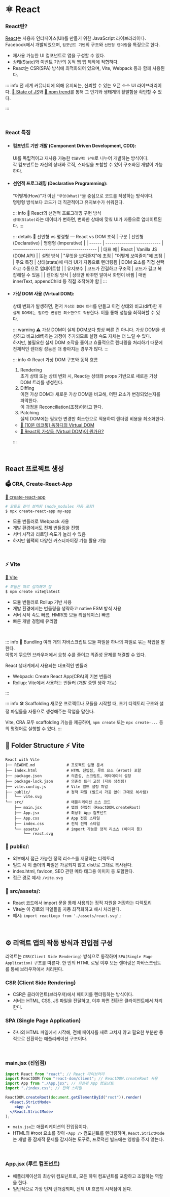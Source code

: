 # ⚛️ React

### React란?

[React](https://react.dev/)는 사용자 인터페이스(UI)를 만들기 위한 JavaScript 라이브러리이다.  
Facebook에서 개발되었으며, `컴포넌트 기반`의 구조와 `선언형 렌더링`을 특징으로 한다.

- 재사용 가능한 UI 컴포넌트로 앱을 구성할 수 있다.
- 상태(State)와 이벤트 기반의 동적 웹 앱 제작에 적합하다.
- React는 CSR(SPA) 방식에 최적화되어 있으며, Vite, Webpack 등과 함께 사용된다.

::: info 전 세계 커뮤니티에 의해 유지되는, 신뢰할 수 있는 오픈 소스 UI 라이브러리이다.
[📎 State of JS](https://2024.stateofjs.com/en-US/libraries/front-end-frameworks/)와 [📎 npm trend](https://npmtrends.com/angular-vs-react-vs-svelte-vs-vue)를 통해 그 인기와 생태계의 활발함을 확인할 수 있다.

:::

<br>

### React 특징

- #### 컴포넌트 기반 개발 (Component Driven Development, CDD):

  UI를 독립적이고 재사용 가능한 `컴포넌트 단위`로 나누어 개발하는 방식이다.  
  각 컴포넌트는 자신의 상태와 로직, 스타일을 포함할 수 있어 구조화된 개발이 가능하다.

- #### 선언적 프로그래밍 (Declarative Programming):

  "어떻게(How)"가 아닌 `"무엇(What)"`을 중심으로 코드를 작성하는 방식이다.  
  명령형 방식보다 코드가 더 직관적이고 유지보수가 쉬워진다.

  ::: info 🧩 React의 선언적 프로그래밍 구현 방식  
  `상태(State)`라는 데이터가 변하면, 변화한 상태에 맞춰 UI가 자동으로 업데이트된다.
  :::

  ::: details 🧩 선언형 vs 명령형 — React vs DOM 조작
  | 구분 | 선언형 (Declarative) | 명령형 (Imperative) |
  | ------ | --------------------------- | ----------------------------------------- |
  | 대표 예 | React | Vanilla JS (DOM API) |
  | 설명 방식 | "무엇을 보여줄지"에 초점 | "어떻게 보여줄지"에 초점 |
  | 주요 특징 | 상태(state)에 따라 UI가 자동으로 렌더링됨 | DOM 요소를 직접 선택하고 수동으로 업데이트함 |
  | 유지보수 | 코드가 간결하고 구조적 | 코드가 길고 복잡해질 수 있음 |
  | 렌더링 방식 | 상태만 바꾸면 알아서 화면이 바뀜 | 매번 innerText, appendChild 등 직접 조작해야 함 |
  :::

- #### 가상 DOM 사용 (Virtual DOM):

  상태 변화가 발생하면, 먼저 `가상의 DOM 트리`를 만들고 이전 상태와 비교(diff)한 후  
   `실제 DOM에는 필요한 변경만 최소한으로 적용`한다. 이를 통해 성능을 최적화할 수 있다.

  ::: warning ⚠️ 가상 DOM이 실제 DOM보다 항상 빠른 건 아니다.
  가상 DOM을 생성하고 비교(diff)하는 과정이 추가되므로 실행 속도 자체는 더 느릴 수 있다.  
  하지만, 불필요한 실제 DOM 조작을 줄이고 효율적으로 렌더링을 처리하기 때문에 전체적인 렌더링 성능은 더 좋아지는 경우가 많다.
  :::

  ::: info ⚙️ React 가상 DOM 구조와 동작 흐름

  1. Rendering  
     초기 상태 또는 상태 변화 시, React는 상태와 props 기반으로 새로운 가상 DOM 트리를 생성한다.
  2. Diffing  
      이전 가상 DOM과 새로운 가상 DOM을 비교해, 어떤 요소가 변경되었는지를 파악한다.  
     이 과정을 Reconciliation(조정)이라고 한다.
  3. Patching  
     실제 DOM에는 필요한 변경만 최소한으로 적용하여 렌더링 비용을 최소화한다.

  - [📎 [10분 테코톡] 돔하디의 Virtual DOM ](https://youtu.be/6rDBqVHSbgM?si=bNqnlA_dbjee2d_s)
  - [📎 React의 가상돔 (Virtual DOM)이 뭔가요? ](https://youtu.be/gc-kXt0tjTM?si=341CfqQ5SxrDGa_k)

  :::

<br>

## React 프로젝트 생성

### 🗳️ CRA, Create-React-App <badge type="danger" text="⛔️ 비권장"></badge>

[📎 create-react-app](https://create-react-app.dev/docs/getting-started/)

```bash
# 모듈도 같이 설치됨 (node_modules 자동 포함)
$ npx create-react-app my-app
```

- 모듈 번들러로 Webpack 사용
- 개발 환경에서도 전체 번들링을 진행
- 서버 시작과 리로딩 속도가 늘리 수 있음
- 하지만 웹팩의 다양한 커스터마이징 기능 활용 가능

<br>

### ⚡️ Vite <badge type="tip" text="공식문서 권장"></badge>

[📎 Vite](https://vite.dev/guide/#scaffolding-your-first-vite-project)

```bash
# 모듈은 따로 설치해야 함
$ npm create vite@latest
```

- 모듈 번들러로 Rollup 기반 사용
- 개발 환경에서는 번들링을 생략하고 native ESM 방식 사용
- 서버 시작 속도 빠름, HMR(핫 모듈 리플레이스) 빠름
- 빠른 개발 경험에 유리함

<br>

::: info 🪺 Bundling
여러 개의 자바스크립트 모듈 파일을 하나의 파일로 묶는 작업을 말한다.  
이렇게 묶으면 브라우저에서 요청 수를 줄이고 의존성 문제를 해결할 수 있다.

React 생태계에서 사용되는 대표적인 번들러

- Webpack: Create React App(CRA)의 기본 번들러
- Rollup: Vite에서 사용하는 번들러 (개발 중엔 생략 가능)

:::

::: info 🛠️ Scaffolding
새로운 프로젝트나 모듈을 시작할 때, 초기 디렉토리 구조와 설정 파일들을 자동으로 생성해주는 작업을 말한다.

Vite, CRA 모두 scaffolding 기능을 제공하며, `npm create` 또는 `npx create-...` 등의 명령어로 실행할 수 있다.
:::

## 📂 Folder Structure ⚡️ Vite

```plaintext
React with Vite
├── README.md              # 프로젝트 설명 문서
├── index.html             # HTML 진입점, 루트 요소 (#root) 포함
├── package.json           # 의존성, 스크립트, 메타데이터 설정
├── package-lock.json      # 의존성 트리 고정 (자동 생성됨)
├── vite.config.js         # Vite 빌드 설정 파일
├── public/                # 정적 파일 (빌드시 가공 없이 그대로 복사됨)
│   └── vite.svg
└── src/                   # 애플리케이션 소스 코드
    ├── main.jsx           # 앱의 진입점 (ReactDOM.createRoot)
    ├── App.jsx            # 최상위 App 컴포넌트
    ├── App.css            # App 전용 스타일
    ├── index.css          # 전체 전역 스타일
    └── assets/            # import 가능한 정적 리소스 (이미지 등)
        └── react.svg
```

### 📂 public/:

- 외부에서 접근 가능한 정적 리소스를 저장하는 디렉토리
- 빌드 시 이 폴더의 파일은 가공되지 않고 dist/로 그대로 복사된다.
- index.html, favicon, SEO 관련 메타 태그용 이미지 등 포함한다.
- 접근 경로 예시: `/vite.svg`

### 📂 src/assets/:

- React 코드에서 import 문을 통해 사용되는 정적 자원을 저장하는 디렉토리
- Vite는 이 경로의 파일들을 자동 최적화하고 해시 처리한다.
- 예시: `import reactLogo from './assets/react.svg';`

<br>

## ⚙️ 리액트 앱의 작동 방식과 진입점 구성

리액트는 `CSR(Client Side Rendering)` 방식으로 동작하며 `SPA(Single Page Application)` 구조를 따른다. 한 번의 HTML 로딩 이후 모든 렌더링은 자바스크립트를 통해 브라우저에서 처리된다.

### CSR (Client Side Rendering)

- CSR은 클라이언트(브라우저)에서 페이지를 렌더링하는 방식이다.
- 서버는 HTML, CSS, JS 파일을 전달하고, 이후 화면 전환은 클라이언트에서 처리한다.

### SPA (Single Page Application)

- 하나의 HTML 파일에서 시작해, 전체 페이지를 새로 고치지 않고 필요한 부분만 동적으로 전환하는 애플리케이션 구조이다.

<br>

### main.jsx (진입점)

```jsx
import React from "react"; // React 라이브러리
import ReactDOM from "react-dom/client"; // ReactDOM.createRoot 사용
import App from "./App.jsx"; // 최상위 App 컴포넌트
import "./index.css"; // 전역 스타일

ReactDOM.createRoot(document.getElementById("root")).render(
  <React.StrictMode>
    <App />
  </React.StrictMode>
);
```

- `main.jsx`는 애플리케이션의 진입점이다.
- HTML의 #root 요소를 찾아 `<App />` 컴포넌트를 렌더링하며,
  `React.StrictMode`는 개발 중 잠재적 문제를 감지하는 도구로, 프로덕션 빌드에는 영향을 주지 않는다.

<br>

### App.jsx (루트 컴포넌트)

- 애플리케이션의 최상위 컴포넌트로, 모든 하위 컴포넌트를 포함하고 조합하는 역할을 한다.
- 일반적으로 가장 먼저 렌더링되며, 전체 UI 흐름의 시작점이 된다.

<br>
